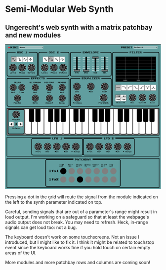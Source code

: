# Semi-Modular Web Synth

## Ungerecht's web synth with a matrix patchbay and new modules

![Screenshot including patchbay and LFOs](./screenshots/semimodular-synth.png)

Pressing a dot in the grid will route the signal from the module indicated on the left to the synth parameter indicated on top.

Careful, sending signals that are out of a parameter's range might result in loud output. I'm working on a safeguard so that at least the webpage's audio output does not break. You may need to refresh. Heck, in-range signals can get loud too: not a bug.

The keyboard doesn't work on some touchscreens. Not an issue I introduced, but I might like to fix it. I think it might be related to touchstop event since the keyboard works fine if you hold touch on certain empty areas of the UI.

More modules and more patchbay rows and columns are coming soon! 

